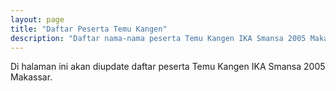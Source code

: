 ```yaml
---
layout: page
title: "Daftar Peserta Temu Kangen"
description: "Daftar nama-nama peserta Temu Kangen IKA Smansa 2005 Makassar."
---
```


Di halaman ini akan diupdate daftar peserta Temu Kangen IKA Smansa 2005 Makassar.
